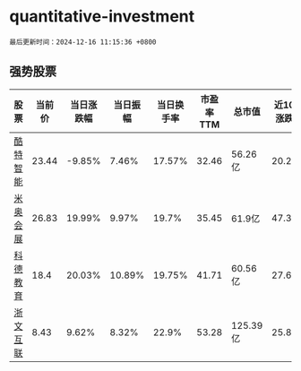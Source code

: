 # quantitative-investment

`最后更新时间：2024-12-16 11:15:36 +0800`

## 强势股票

|股票|当前价|当日涨跌幅|当日振幅|当日换手率|市盈率TTM|总市值|近10日涨跌幅|
|----|----|----|----|----|----|----|----|
|[酷特智能](https://xueqiu.com/S/SZ300840)|23.44|-9.85%|7.46%|17.57%|32.46|56.26亿|20.27%|
|[米奥会展](https://xueqiu.com/S/SZ300795)|26.83|19.99%|9.97%|19.7%|35.45|61.9亿|47.34%|
|[科德教育](https://xueqiu.com/S/SZ300192)|18.4|20.03%|10.89%|19.75%|41.71|60.56亿|27.6%|
|[浙文互联](https://xueqiu.com/S/SH600986)|8.43|9.62%|8.32%|22.9%|53.28|125.39亿|25.82%|
